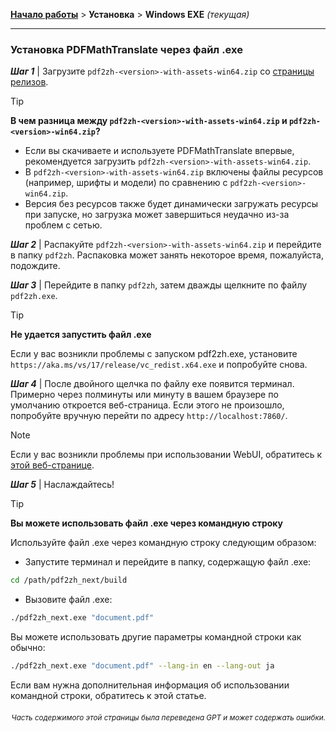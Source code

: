 [**Начало работы**](./getting-started.md) > **Установка** > **Windows EXE** _(текущая)_

---

### Установка PDFMathTranslate через файл .exe

***Шаг 1*** | Загрузите `pdf2zh-<version>-with-assets-win64.zip` со [страницы релизов](https://github.com/PDFMathTranslate/PDFMathTranslate-next/releases).

> [!TIP]
> **В чем разница между `pdf2zh-<version>-with-assets-win64.zip` и `pdf2zh-<version>-win64.zip`?**
>
> - Если вы скачиваете и используете PDFMathTranslate впервые, рекомендуется загрузить `pdf2zh-<version>-with-assets-win64.zip`.
> - В `pdf2zh-<version>-with-assets-win64.zip` включены файлы ресурсов (например, шрифты и модели) по сравнению с `pdf2zh-<version>-win64.zip`.
> - Версия без ресурсов также будет динамически загружать ресурсы при запуске, но загрузка может завершиться неудачно из-за проблем с сетью.

***Шаг 2*** | Распакуйте `pdf2zh-<version>-with-assets-win64.zip` и перейдите в папку `pdf2zh`. Распаковка может занять некоторое время, пожалуйста, подождите.

***Шаг 3*** | Перейдите в папку `pdf2zh`, затем дважды щелкните по файлу `pdf2zh.exe`.

> [!TIP]
> **Не удается запустить файл .exe**
>
> Если у вас возникли проблемы с запуском pdf2zh.exe, установите `https://aka.ms/vs/17/release/vc_redist.x64.exe` и попробуйте снова.

***Шаг 4*** | После двойного щелчка по файлу exe появится терминал. Примерно через полминуты или минуту в вашем браузере по умолчанию откроется веб-страница. Если этого не произошло, попробуйте вручную перейти по адресу `http://localhost:7860/`.

> [!NOTE]
>
> Если у вас возникли проблемы при использовании WebUI, обратитесь к [этой веб-странице](./USAGE_webui.md).

***Шаг 5*** | Наслаждайтесь!

> [!TIP]
> **Вы можете использовать файл .exe через командную строку**
>
> Используйте файл .exe через командную строку следующим образом:
>
> - Запустите терминал и перейдите в папку, содержащую файл .exe:
>
> ```bash
> cd /path/pdf2zh_next/build
> ```
>
> - Вызовите файл .exe:
>
> ```bash
> ./pdf2zh_next.exe "document.pdf"
> ```
>
> Вы можете использовать другие параметры командной строки как обычно:
>
> ```bash
> ./pdf2zh_next.exe "document.pdf" --lang-in en --lang-out ja
> ```
>
> Если вам нужна дополнительная информация об использовании командной строки, обратитесь к этой статье.

<div align="right"> 
<h6><small>Часть содержимого этой страницы была переведена GPT и может содержать ошибки.</small></h6>
